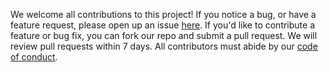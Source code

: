We welcome all contributions to this project! 
If you notice a bug, or have a feature request, 
please open up an issue [here](https://github.com/DSCI-310/DSCI-310-Group-10/issues). 
If you'd like to contribute a feature or bug fix, 
you can fork our repo and submit a pull request. 
We will review pull requests within 7 days. 
All contributors must abide by our [code of conduct](CODE_OF_CONDUCT.md).
